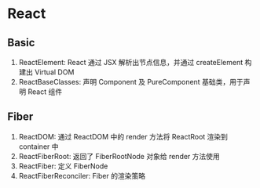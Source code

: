 # React

## Basic

1. ReactElement: React 通过 JSX 解析出节点信息，并通过 createElement 构建出 Virtual DOM
2. ReactBaseClasses: 声明 Component 及 PureComponent 基础类，用于声明 React 组件

## Fiber

1. ReactDOM: 通过 ReactDOM 中的 render 方法将 ReactRoot 渲染到 container 中
2. ReactFiberRoot: 返回了 FiberRootNode 对象给 render 方法使用
3. ReactFiber: 定义 FiberNode
4. ReactFiberReconciler: Fiber 的渲染策略